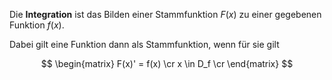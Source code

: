 Die **Integration** ist das Bilden einer Stammfunktion $F(x)$ zu einer gegebenen Funktion $f(x)$.

Dabei gilt eine Funktion dann als Stammfunktion, wenn für sie gilt


$$
\begin{matrix}
F(x)' = f(x) \cr
x \in D_f \cr
\end{matrix}
$$